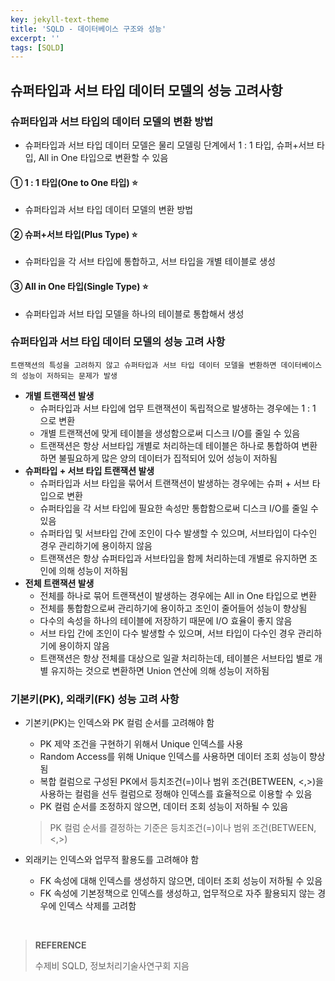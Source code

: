 ```yaml
---
key: jekyll-text-theme
title: 'SQLD - 데이터베이스 구조와 성능'
excerpt: ''
tags: [SQLD]	
---
```




## 슈퍼타입과 서브 타입 데이터 모델의 성능 고려사항

### 슈퍼타입과 서브 타입의 데이터 모델의 변환 방법

* 슈퍼타입과 서브 타입 데이터 모델은 물리 모델링 단계에서 1 : 1 타입, 슈퍼+서브 타입, All in One 타입으로 변환할 수 있음

#### ① 1 : 1 타입(One to One 타입) :star:

* 슈퍼타입과 서브 타입 데이터 모델의 변환 방법

#### ② 슈퍼+서브 타입(Plus Type) :star:

* 슈퍼타입을 각 서브 타입에 통합하고, 서브 타입을 개별 테이블로 생성

#### ③ All in One 타입(Single Type) :star:

* 슈퍼타입과 서브 타입 모델을 하나의 테이블로 통합해서 생성



### 슈퍼타입과 서브 타입 데이터 모델의 성능 고려 사항

```
트랜잭션의 특성을 고려하지 않고 슈퍼타입과 서브 타입 데이터 모델을 변환하면 데이터베이스의 성능이 저하되는 문제가 발생
```

* **개별 트랜잭션 발생**
  * 슈퍼타입과 서브 타입에 업무 트랜잭션이 독립적으로 발생하는 경우에는 1 : 1 으로 변환
  * 개별 트랜잭션에 맞게 테이블을 생성함으로써 디스크 I/O를 줄일 수 있음
  * 트랜잭션은 항상 서브타입 개별로 처리하는데 테이블은 하나로 통합하여 변환하면 불필요하게 많은 양의 데이터가 집적되어 있어 성능이 저하됨
* **슈퍼타입 + 서브 타입 트랜잭션 발생**
  * 슈퍼타입과 서브 타입을 묶어서 트랜잭션이 발생하는 경우에는 슈퍼 + 서브 타입으로 변환
  * 슈퍼타입을 각 서브 타입에 필요한 속성만 통합함으로써 디스크 I/O를 줄일 수 있음
  * 슈퍼타입 및 서브타입 간에 조인이 다수 발생할 수 있으며, 서브타입이 다수인 경우 관리하기에 용이하지 않음
  * 트랜잭션은 항상 슈퍼타입과 서브타입을 함께 처리하는데 개별로 유지하면 조인에 의해 성능이 저하됨
* **전체 트랜잭션 발생**
  * 전체를 하나로 묶어 트랜잭션이 발생하는 경우에는 All in One 타입으로 변환
  * 전체를 통합함으로써 관리하기에 용이하고 조인이 줄어들어 성능이 향상됨
  * 다수의 속성을 하나의 테이블에 저장하기 때문에 I/O 효율이 좋지 않음
  * 서브 타입 간에 조인이 다수 발생할 수 있으며, 서브 타입이 다수인 경우 관리하기에 용이하지 않음
  * 트랜잭션은 항상 전체를 대상으로 일괄 처리하는데, 테이블은 서브타입 별로 개별 유지하는 것으로 변환하면 Union 연산에 의해 성능이 저하됨

### 기본키(PK),  외래키(FK) 성능 고려 사항

* 기본키(PK)는 인덱스와 PK 컬럼 순서를 고려해야 함

  * PK 제약 조건을 구현하기 위해서 Unique 인덱스를 사용
  * Random Access를 위해 Unique 인덱스를 사용하면 데이터 조회 성능이 향상됨
  * 복합 컬럼으로 구성된 PK에서 등치조건(=)이나 범위 조건(BETWEEN, <,>)을 사용하는 컬럼을 선두 컬럼으로 정해야 인덱스를 효율적으로 이용할 수 있음
  * PK 컬럼 순서를 조정하지 않으면, 데이터 조회 성능이 저하될 수 있음

  > PK 컬럼 순서를 결정하는 기준은 등치조건(=)이나 범위 조건(BETWEEN, <,>)

* 외래키는 인덱스와 업무적 활용도를 고려해야 함

  * FK 속성에 대해 인덱스를 생성하지 않으면, 데이터 조회 성능이 저하될 수 있음
  * FK 속성에 기본정책으로 인덱스를 생성하고, 업무적으로 자주 활용되지 않는 경우에 인덱스 삭제를 고려함



<br/>

> **REFERENCE**
>
> 수제비 SQLD,  정보처리기술사연구회 지음



